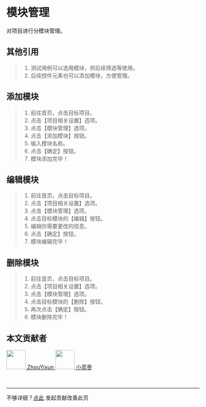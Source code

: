 # 模块管理

对项目进行分模块管理。

## 其他引用
> 1. 测试用例可以选用模块，供后续筛选等使用。
> 2. 后续控件元素也可以添加模块，方便管理。

## 添加模块

> 1. 前往首页，点击目标项目。
> 2. 点击【项目相关设置】选项。
> 3. 点击【模块管理】选项。
> 4. 点击【添加模块】按钮。
> 5. 输入模块名称。
> 6. 点击【确定】按钮。
> 7. 模块添加完毕！

## 编辑模块

> 1. 前往首页，点击目标项目。
> 2. 点击【项目相关设置】选项。
> 3. 点击【模块管理】选项。
> 4. 点击目标模块的【编辑】按钮。
> 5. 编辑你需要更改的信息。
> 6. 点击【确定】按钮。
> 7. 模块编辑完毕！

## 删除模块

> 1. 前往首页，点击目标项目。
> 2. 点击【项目相关设置】选项。
> 3. 点击【模块管理】选项。
> 4. 点击目标模块的【删除】按钮。
> 5. 再次点击【确定】按钮。
> 6. 模块删除完毕！

## 本文贡献者
<div class="cont">
<a href="https://gitee.com/ZhouYixun" target="_blank">
<img src="https://portrait.gitee.com/uploads/avatars/user/2698/8096045_ZhouYixun_1645499109.png!avatar100" width="50"/>
<span>ZhouYixun</span>
</a>
<a href="https://gitee.com/xlanzao" target="_blank">
<img src="https://portrait.gitee.com/uploads/avatars/user/3670/11010724_xlanzao_1653205908.png!avatar100" width="50"/>
<span>小蓝枣</span>
</a>
</div>


&nbsp;
&nbsp;
***
不够详细？[点此](https://gitee.com/sonic-cloud/sonic-cloud/edit/master/src/markdown/doc/doc-module.md) 发起贡献改善此页